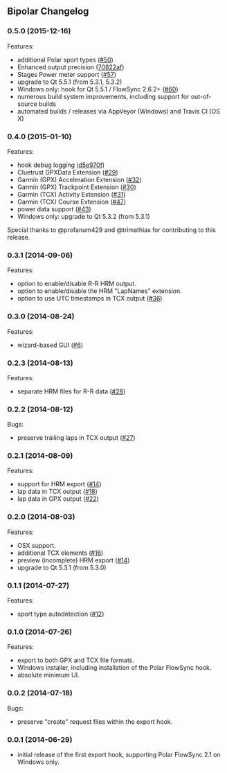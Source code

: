 ## Bipolar Changelog

### 0.5.0 (2015-12-16)
Features:
- additional Polar sport types ([#50](../../issues/50))
- Enhanced output precision ([70822af](../../commit/70822af249429f5e67ead43e36cde6367651b205))
- Stages Power meter support ([#57](../../issues/57))
- upgrade to Qt 5.5.1 (from 5.3.1, 5.3.2)
- Windows only: hook for Qt 5.5.1 / FlowSync 2.6.2+ ([#60](../../issues/60))
- numerous build system improvements, including support for out-of-source builds
- automated builds / releases via AppVeyor (Windows) and Travis CI (OS X)

### 0.4.0 (2015-01-10)
Features:
- hook debug logging ([d5e970f](../../commit/d5e970fcb0b66446fde8a28670483ab5ac43bc79))
- Cluetrust GPXData Extension ([#29](../../issues/29))
- Garmin (GPX) Acceleration Extension ([#32](../../issues/32))
- Garmin (GPX) Trackpoint Extension ([#30](../../issues/30))
- Garmin (TCX) Activity Extension ([#31](../../issues/31))
- Garmin (TCX) Course Extension ([#47](../../issues/47))
- power data support ([#43](../../issues/43))
- Windows only: upgrade to Qt 5.3.2 (from 5.3.1)

Special thanks to @profanum429 and @trimathias for contributing to this release.

### 0.3.1 (2014-09-06)
Features:
- option to enable/disable R-R HRM output.
- option to enable/disable the HRM "LapNames" extension.
- option to use UTC timestamps in TCX output ([#36](../../issues/36))

### 0.3.0 (2014-08-24)
Features:
- wizard-based GUI ([#6](../../issues/6))

### 0.2.3 (2014-08-13)
Features:
- separate HRM files for R-R data ([#28](../../issues/28))

### 0.2.2 (2014-08-12)
Bugs:
- preserve trailing laps in TCX output ([#27](../../issues/27))

### 0.2.1 (2014-08-09)
Features:
- support for HRM export ([#14](../../issues/14))
- lap data in TCX output ([#18](../../issues/18))
- lap data in GPX output ([#22](../../issues/22))

### 0.2.0 (2014-08-03)
Features:
- OSX support.
- additional TCX elements ([#16](../../issues/16))
- preview (incomplete) HRM export ([#14](../../issues/14))
- upgrade to Qt 5.3.1 (from 5.3.0)

### 0.1.1 (2014-07-27)
Features:
- sport type autodetection ([#12](../../issues/12))

### 0.1.0 (2014-07-26)
Features:
- export to both GPX and TCX file formats.
- Windows installer, including installation of the Polar FlowSync hook.
- absolute minimum UI.

### 0.0.2 (2014-07-18)
Bugs:
- preserve "create" request files within the export hook.

### 0.0.1 (2014-06-29)
- initial release of the first export hook, supporting Polar FlowSync 2.1 on
  Windows only.
